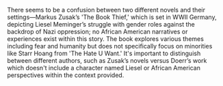 There seems to be a confusion between two different novels and their settings—Markus Zusak’s 'The Book Thief,' which is set in WWII Germany, depicting Liesel Meminger’s struggle with gender roles against the backdrop of Nazi oppression; no African American narratives or experiences exist within this story. The book explores various themes including fear and humanity but does not specifically focus on minorities like Starr Hoang from 'The Hate U Want.' It's important to distinguish between different authors, such as Zusak’s novels versus Doerr’s work which doesn't include a character named Liesel or African American perspectives within the context provided.